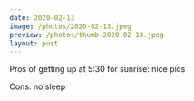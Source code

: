 ```yaml
---
date: 2020-02-13
image: /photos/2020-02-13.jpeg
preview: /photos/thumb-2020-02-13.jpeg
layout: post
---
```


Pros of getting up at 5:30 for sunrise: nice pics

Cons: no sleep
